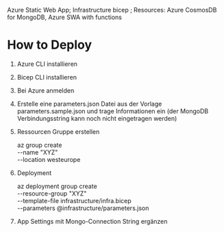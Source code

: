 Azure Static Web App;
Infrastructure bicep ;
Resources: Azure CosmosDB for MongoDB, Azure SWA with functions

# How to Deploy

1. Azure CLI installieren
2. Bicep CLI installieren
3. Bei Azure anmelden
4. Erstelle eine parameters.json Datei aus der Vorlage parameters.sample.json und trage Informationen ein (der MongoDB Verbindungsstring kann noch nicht eingetragen werden)
5. Ressourcen Gruppe erstellen

   az group create \
   --name "XYZ" \
   --location westeurope

6. Deployment

   az deployment group create \
   --resource-group "XYZ" \
   --template-file infrastructure/infra.bicep \
   --parameters @infrastructure/parameters.json

7. App Settings mit Mongo-Connection String ergänzen
